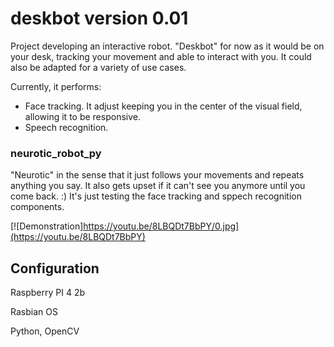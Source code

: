 # deskbot version 0.01

Project developing an interactive robot. "Deskbot" for now as it would be on your desk, tracking your movement and able to interact with 
you. It could also be adapted for a variety of use cases.

Currently, it performs:
* Face tracking. It adjust keeping you in the center of the visual field, allowing it to be responsive.
* Speech recognition.

### neurotic_robot_py

"Neurotic" in the sense that it just follows your movements and repeats anything you say. It also gets upset if it can't see you anymore 
until you come back. :) It's just testing the face tracking and sppech recognition components.

[![Demonstration]https://youtu.be/8LBQDt7BbPY/0.jpg](https://youtu.be/8LBQDt7BbPY)

## Configuration

Raspberry PI 4 2b 

Rasbian OS 

Python, OpenCV

